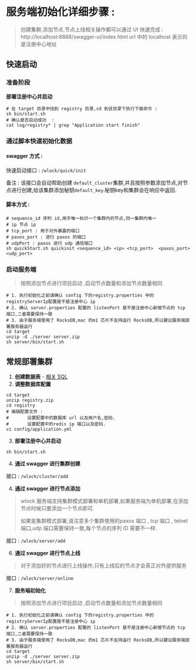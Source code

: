 


# 服务端初始化详细步骤 : 

> 创建集群,添加节点,节点上线相关操作都可以通过 UI 快速完成 : http://localhost:8888/swagger-ui/index.html
> url 中的 localhost 表示的是注册中心地址

## 快速启动
### 准备阶段
**部署注册中心并启动**

```shell
# 在 target 目录中找到 registry 目录,cd 到该目录下执行下面命令 : 
sh bin/start.sh
# 确认是否启动成功  : 
cat log/registry* | grep "Application start finish"
```
### 通过脚本快速初始化数据
#### swagger 方式 : 

快速启动接口 : `/wlock/quick/init`

备注 : 该接口会自动帮助创建 `default_cluster`集群,并且按照参数添加节点,对节点进行创建,给该集群添加秘钥`default_key`.秘钥key和集群会在响应中返回.

#### 脚本方式 : 

```shell
# sequence_id 序列 id,用于唯一标识一个集群内的节点,同一集群内唯一
# ip 节点 ip
# tcp_port : 用于对外暴露的端口
# paxos_port : 进行 paxos 的端口
# udpPort : paxos 进行 udp 通信端口
sh quickStart.sh quickinit <sequence_id> <ip> <tcp_port>  <paxos_port> <udp_port>
```
### 启动服务端
> 按照添加节点进行项目启动 ,启动节点数量和添加节点数量相同

```shell
# 1. 执行初始化之前请确认 config 下的registry.properties 中的 registryServerIp配置是不是注册中心 ip
# 2. 确认 server.properties 配置的 listenPort 是不是注册中心新增节点的 tcp 端口,二者需要保持一致
# 3. 由于服务端使用了 RocksDB,mac 的m1 芯片不支持运行 RocksDB,所以建议服务端部署服务器运行
cd target
unzip -d ./server server.zip
sh server/bin/start.sh
```


## 常规部署集群

1. **创建数据表** - [相关 SQL](sql/create.sql)
2. **调整数据库配置**
```
cd target
unzip registry.zip
cd registry
# 编辑配置文件 : 
#		设置配置中的数据库 url 以及用户名,密码.
#		设置配置中的redis ip 端口以及密码.
vi config/application.yml
```
3. **部署注册中心并启动**

```shell
sh bin/start.sh
```
4. **通过 swagger 进行集群创建**

接口 : `/wlock/cluster/add`

4. **通过 swagger 进行节点添加** 

> wlock 服务端支持集群模式部署和单机部署,如果服务端为单机部署,在添加节点时候只要添加一个节点即可.
>
> 如果是集群模式部署,请注意多个集群使用的paxos 端口  , tcp 端口  , telnet 端口,udp 端口需要保持一致,每个节点的序列 ID 需要不一样.

接口 : `/wlock/server/add`

6. **通过 swagger 进行节点上线**
> 对于添加好的节点进行上线操作,只有上线后的节点才会真正对外提供服务

接口 : `/wlock/server/online`


7. **服务端初始化**
> 按照添加节点进行项目启动 ,启动节点数量和添加节点数量相同

```shell
# 1. 执行初始化之前请确认 config 下的registry.properties 中的 registryServerIp配置是不是注册中心 ip
# 2. 确认 server.properties 配置的 listenPort 是不是注册中心新增节点的 tcp 端口,二者需要保持一致
# 3. 由于服务端使用了 RocksDB,mac 的m1 芯片不支持运行 RocksDB,所以建议服务端部署服务器运行
cd target
unzip -d ./server server.zip
sh server/bin/start.sh
```

